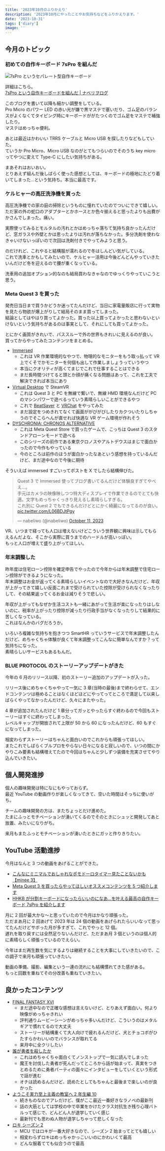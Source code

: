 ```yaml
---
title: '2023年10月のふりかえり'
description: '2023年10月にやったことやお気持ちなどをふりかえります。'
date: '2023-10-31'
tags: ['diary']
image: ''
---
```


## 今月のトピック

### 初めての自作キーボード 7sPro を組んだ

![7sPro というセパレート型自作キーボード](../build-7spro/03.jpg '7sPro というセパレート型自作キーボード')

詳細はこちら。  
[7sPro という自作キーボードを組んだ | ナベリヲログ](https://blog.nabeliwo.com/2023/10/build-7spro/)

このブログを書いて以降も細かい調整をしている。  
Pro Micro のパワー LED の赤い光が嫌で黒マステで塞いだり、ゴム足のバランスがよくなくてタイピング時にキーボードががたつくのでゴム足をマステで補強したり。  
マステはめっちゃ便利。

あとは最近はかわいい TRRS ケーブルと Micro USB を探したりなどもしていた。  
ていうか Pro Micro、Micro USB なのがとてもつらいのでそのうち key micro ってやつに変えて Type-C にしたい気持ちがある。

まあそれはおいおい。  
とりあえず組んだ後しばらく使った感想としては、キーボードの極地にたどり着いてしまった…という気持ち。本当に最高です。

### ケルヒャーの高圧洗浄機を買った

高圧洗浄機での家の庭の掃除というものに憧れていたのでついにできて嬉しい。  
ただ家の外の蛇口のアダプターとかホースとか色々揃えると思ったよりも出費がかさんでしまった。痛い。

実際使ってみるとモルタルの汚れとかはめっちゃ落ちて気持ち良かったんだけど、窓ガラスや外壁とかは思ったよりは汚れが落ちなかった。多分洗剤を使わなきゃいけないっぽいので次回は洗剤付きでやってみようと思う。

のだけれど、これやると結構服が濡れるので冬はしんどい気がしている。  
これで洗車とかもしてみたいので、ケルヒャー活用は今後どんどんやっていきたいんだけど冬を迎えるので腰が重くなっている。

洗車用の追加オプション的なのも結局買わなきゃなのでゆっくりやっていこうと思う。

### Meta Quest 3 を買った

発売日当日まで買うかどうか迷ってたんだけど、当日に家電量販店に行って実物を見たら物欲が爆上がりして結局そのまま買ってしまった。  
結論としてはやはり買ってよかった。買った以上買ってよかったと思わないといけないという気持ちがあるのは事実として、それにしても買ってよかった。

とにかく画質がきれいで、パススルーで外の世界もきれいに見えるのが良い。  
買ってからやってみたコンテンツをまとめる。

- [Immersed](https://immersed.com/)
  - これは VR 作業環境的なやつで、物理的なモニターをもう取っ払って VR 上でくそでかモニターを何個も出して作業しましょうっていうやつ
  - 本当にクオリティが高くてまじでこれで仕事することはできる
  - まだ長時間つけてると頭とか顔が痛くなる問題はあって、これを工夫で解決できれば本当にあり
- [Virtual Desktop](https://www.vrdesktop.net/) で SteamVR
  - これは Quest 3 と PC を無線で繋いで、無線 HMD 環境なんだけど PC のマシンパワーで遊べるっていう素晴らしいことができるやつ
  - これで [BeatSaver](https://beatsaver.com/) と [VRChat](https://hello.vrchat.com/) をやってみた
  - まだ設定をつめきれてなくて画面ががびがびしたりカクついたりしちゃうのでそこらへんが直せれば快適な VR ゲーム環境が作れそう
- [DYSCHRONIA: CHRONOS ALTERNATIVE](https://dyschroniaca.com/)
  - これは Meta Quest Store で買ったゲームで、こっちは Quest 3 のスタンドアローンモードで遊べる
  - このシリーズの前作である東京クロノスやアルトデウスはまじで面白かったので今作もやっている
  - 今のところは前作のほうが面白かったなあという感想を持っているんだけど、まだ途中なので今後に期待

そういえば immersed すごいってポストを X でしたら結構伸びた。

<blockquote class="twitter-tweet"><p lang="ja" dir="ltr">Quest 3 で Immersed 使ってブログ書いてるんだけど体験良すぎてやべえ…。<br>手元はカメラの映像映しつつ特大ディスプレイで作業できるのでとても快適。文字もめっちゃくっきり見えるし素晴らしすぎる。<br>これ別に Quest 2 でもできるんだけどとにかく綺麗になってるのが良い。 <a href="https://t.co/L06BDJtPgy">pic.twitter.com/L06BDJtPgy</a></p>&mdash; nabeliwo (@nabeliwo) <a href="https://twitter.com/nabeliwo/status/1712111881388015805?ref_src=twsrc%5Etfw">October 11, 2023</a></blockquote> <script async src="https://platform.twitter.com/widgets.js" charset="utf-8"></script>

VR、いつまで経っても人口は増えないけどこういう世界観に興味は示してもらえるんだよな、そこから実際に買うまでのハードルが高いっぽい。  
もっと人口が増えて盛り上がってほしい。

### 年末調整した

昨年度は住宅ローン控除を確定申告でやったので今年からは年末調整で住宅ローン控除ができるようになった。  
年末調整はお金が返ってくる素晴らしいイベントなので大好きなんだけど、年収が上がってきて嬉しい反面これまで受けられていた控除が受けられなくなったりして、その結果返ってくるお金は減りそうで悲しい。

年収が上がってもなぜか生活コストも一緒にあがって生活が楽になったりはしないのに、税率が上がったり控除が減ったり行政手当がなくなったりして結果的に苦しくなっている。  
これはなんかのバグだろうか。

いろいろ複雑な気持ちを抱きつつ SmartHR っていうサービスで年末調整したんだけど、めちゃくちゃ体験が良くて年末調整ってこんなに簡単なんですか？って気持ちになった。  
素晴らしいサービスもあるもんだ。

### BLUE PROTOCOL のストーリーアップデートがきた

今年の 6 月のリリース以降、初のストーリー追加のアップデートが入った。

リリース後にめちゃくちゃやって一気に 3 章(当時の最後)まで終わらせて、エンドコンテンツは極めることはなくほどほどにやってってところで満足して以来しばらくやってなかったんだけど、久々にまたやった。

4 章が追加されたんだけど 1 章分ってガッとやったらすぐ終わるので今回もストーリーはすぐに終わってしまった。  
レベルキャップが開放されて上限が 50 から 60 になったんだけど、60 もすぐになってしまった。

相変わらずストーリーはちゃんと面白いのでこれからも頑張ってほしい。  
またこれでしばらくブルプロをやらない日々になると寂しいので、いつの間にかやりこみ要素も結構増えてたので今回はちゃんと少しずつ装備を充実させてやり込んでいきたい。

## 個人開発進捗

個人の趣味開発は特になにもやっておらず。  
最近 YouTube の動画作りが楽しくなってきて、空いた時間はそっちに使いがち。

チームの趣味開発の方は、またちょっとだけ進めた。  
たまにふっとモチベーションが湧いてくるのでそのときにシュッと開発してあと放置、みたいになりがち。

来月もまたふっとモチベーションが湧いたときにガッと作りきりたい。

## YouTube 活動進捗

今月はなんと 3 つの動画をあげることができた。

- [こんなにミニマルでおしゃれなポモドーロタイマー見たことないかも【minee 3】](https://www.youtube.com/watch?v=bNHqp7_9HBI)
- [Meta Quest 3 を買ったらやってほしいオススメコンテンツを 5 つ紹介します](https://www.youtube.com/watch?v=Sf-qkeZilWA)
- [HHKB が分割キーボードになったらいいのになあ…を叶える最高の自作キーボード 7sPro を紹介します](https://www.youtube.com/watch?v=8adJpCyS1CA)

月に 2 回が最大かな〜と思っていたので今月はかなり頑張った。  
ただまあ月に 2 回あげて 2023 年は 24 個の動画をあげられたらいいなって思ってたんだけどサボった月が多すぎて、これでやっと 12 個。  
遅れを取り戻すには全然足りないんだけど、ただまあ月 3 個というのは個人的に素晴らしく頑張っているのでえらい。

今年はまだ再生数を気にするよりは継続することを大事にしていきたいので、この調子で来月も頑張っていきたい。

動画の準備、撮影、編集という一連の流れにも結構慣れてきた感がある。  
もっと回数を重ねてその分改善も重ねていきたい。

## 良かったコンテンツ

- [FINAL FANTASY XVI](https://jp.finalfantasyxvi.com/)
  - まだ途中なので正確な感想は言えないけど、とりあえず面白い。何より映像がめっちゃきれい
  - 評判通りムービーシーンがめっちゃ多いんだけど、こういうのはメタルギアで慣れてるので大丈夫
  - ストーリーが結構重くて大人向けで疲れるんだけど、犬とチョコボがひたすらかわいいのでバランスが取れてる
  - 来月中に全クリしたい
- [誰が勇者を殺したか](https://www.kadokawa.co.jp/product/322306000152/)
  - これはめちゃくちゃ面白くてノンストップで一気に読んでしまった
  - 魔王を討伐した勇者が死んだってところから話が始まって、真実をつきとめるために勇者パーティの面々にインタビューをしていくという形式で話が進む
  - オチは読めるんだけど、読めたとしてもちゃんと最後まで楽しいのが良かった
- [ようこそ実力至上主義の教室へ 2 年生編 10](https://mfbunkoj.jp/product/youzitsu/322306001244.html)
  - 続きものなのでアレだけど、僕がここ最近一番好きなラノベの最新刊
  - 話の大筋としては学校の中で卒業をかけたクラス対抗生き残り心理バトルって感じで、どんどん人が退学していく感じ
  - 最新刊でも思わぬ人物が退学しちゃって悲しくなった
- [ロキ シーズン 2](https://disneyplus.disney.co.jp/program/loki)
  - MCU ではロキが一番大好きなので、シーズン 2 始まってとても嬉しい
  - 相変わらずロキはめっちゃかっこいいのにかわいくて最高
  - どんな服着てても似合うので最高
